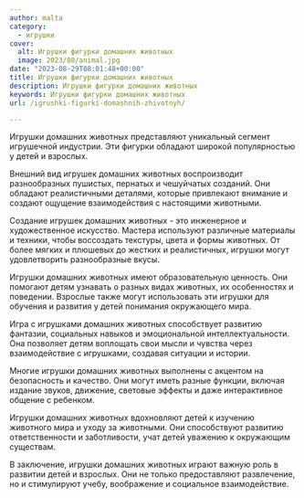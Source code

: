 ```yaml
---
author: malta
category:
  - игрушки
cover:
  alt: Игрушки фигурки домашних животных
  image: 2023/08/animal.jpg
date: "2023-08-29T08:01:48+00:00"
title: Игрушки фигурки домашних животных
description: Игрушки фигурки домашних животных
keywords: Игрушки фигурки домашних животных
url: /igrushki-figurki-domashnih-zhivotnyh/

---
```

Игрушки домашних животных представляют уникальный сегмент игрушечной индустрии. Эти фигурки обладают широкой популярностью у детей и взрослых.

Внешний вид игрушек домашних животных воспроизводит разнообразных пушистых, пернатых и чешуйчатых созданий. Они обладают реалистичными деталями, которые привлекают внимание и создают ощущение взаимодействия с настоящими животными.

Создание игрушек домашних животных \- это инженерное и художественное искусство. Мастера используют различные материалы и техники, чтобы воссоздать текстуры, цвета и формы животных. От более мягких и плюшевых до жестких и реалистичных, игрушки могут удовлетворить разнообразные вкусы.

Игрушки домашних животных имеют образовательную ценность. Они помогают детям узнавать о разных видах животных, их особенностях и поведении. Взрослые также могут использовать эти игрушки для обучения и развития у детей понимания окружающего мира.

Игра с игрушками домашних животных способствует развитию фантазии, социальных навыков и эмоциональной интеллектуальности. Она позволяет детям воплощать свои мысли и чувства через взаимодействие с игрушками, создавая ситуации и истории.

Многие игрушки домашних животных выполнены с акцентом на безопасность и качество. Они могут иметь разные функции, включая издание звуков, движение, световые эффекты и даже интерактивное общение с ребенком.

Игрушки домашних животных вдохновляют детей к изучению животного мира и уходу за животными. Они способствуют развитию ответственности и заботливости, учат детей уважению к окружающим существам.

В заключение, игрушки домашних животных играют важную роль в развитии детей и взрослых. Они не только предоставляют развлечение, но и стимулируют учебу, воображение и социальное взаимодействие.

